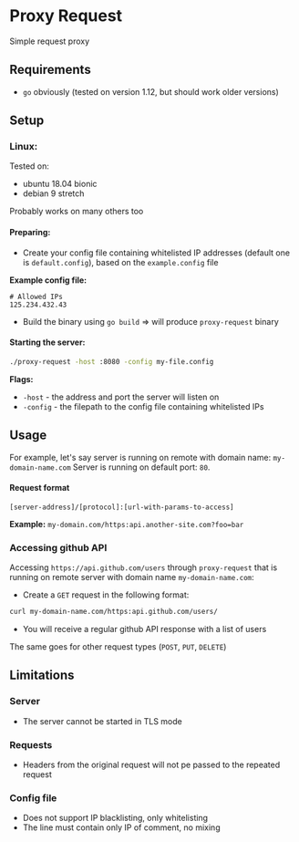 # Proxy Request

Simple request proxy

## Requirements
- `go` obviously (tested on version 1.12, but should work older versions)


## Setup

### Linux:

Tested on:
- ubuntu 18.04 bionic
- debian 9 stretch

Probably works on many others too

#### Preparing:

- Create your config file containing whitelisted IP addresses 
(default one is `default.config`), based on the `example.config` file

**Example config file:**
```
# Allowed IPs
125.234.432.43
```

- Build the binary using `go build` => will produce `proxy-request` binary

#### Starting the server:

```sh
./proxy-request -host :8080 -config my-file.config
```
**Flags:**
- `-host` - the address and port the server will listen on
- `-config` - the filepath to the config file containing whitelisted IPs


## Usage

For example, let's say server is running on remote with domain name: `my-domain-name.com`
Server is running on default port: `80`.

#### Request format
```
[server-address]/[protocol]:[url-with-params-to-access]
```

**Example:**
`my-domain.com/https:api.another-site.com?foo=bar`

### Accessing github API
Accessing `https://api.github.com/users` through `proxy-request` that is running
on remote server with domain name `my-domain-name.com`:

* Create a `GET` request in the following format:
```sh
curl my-domain-name.com/https:api.github.com/users/
```
* You will receive a regular github API response with a list of users

The same goes for other request types (`POST`, `PUT`, `DELETE`)


## Limitations

### Server

* The server cannot be started in TLS mode

### Requests

* Headers from the original request will not pe passed to the repeated request

### Config file

* Does not support IP blacklisting, only whitelisting
* The line must contain only IP of comment, no mixing